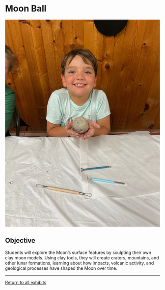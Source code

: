 # Moon Ball
![Moon Ball](../images/moon-ball.jpg)
## Objective
Students will explore the Moon’s surface features by sculpting their own clay moon models. Using clay tools, they will create craters, mountains, and other lunar formations, learning about how impacts, volcanic activity, and geological processes have shaped the Moon over time.


---
[Return to all exhibits](../README.md)
